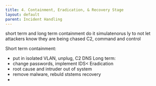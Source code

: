 ```yaml
---
title: 4. Containment, Eradication, & Recovery Stage     
layout: default  
parent: Incident Handling
---
```

short term and long term containment
do it simulatenorus ly to not let attackers know they are being chased
C2, command and control 

Short term containment:
- put in isolated VLAN, unplug, C2 DNS
Long term:
- change passwords, implement IDS< 
Eradication
- root cause and intruder out of system
- remove malware, rebuld ststems
recovery
- 